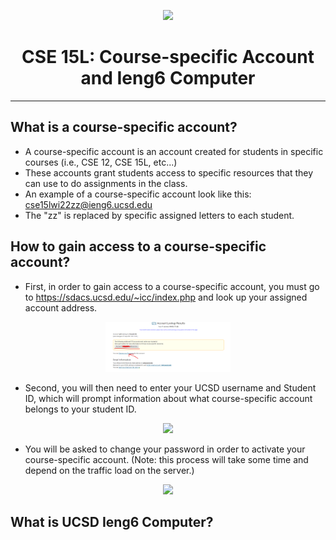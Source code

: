 <p align="center">
    <img width="200" src= https://images1.content-hci.com/commimg/myhotcourses/blog/post/myhc_89683.jpg
</p>

<p align="center">
    <h1 align="center">CSE 15L: Course-specific Account and Ieng6 Computer</h1>
    </p>
</p>

---

## What is a course-specific account?

* A course-specific account is an account created for students in specific courses (i.e., CSE 12, CSE 15L, etc...)
* These accounts grant students access to specific resources that they can use to do assignments in the class.
* An example of a course-specific account look like this: cse15lwi22zz@ieng6.ucsd.edu
* The "zz" is replaced by specific assigned letters to each student.

## How to gain access to a course-specific account?
* First, in order to gain access to a course-specific account, you must go to https://sdacs.ucsd.edu/~icc/index.php and look up your assigned account address. 

<p align="center">
    <img width="200" src= 2.png
</p>

* Second, you will then need to enter your UCSD username and Student ID, which will prompt information about what course-specific account belongs to your student ID.

<p align="center">
    <img width="200" src= 
</p>

* You will be asked to change your password in order to activate your course-specific account. (Note: this process will take some time and depend on the traffic load on the server.)

<p align="center">
    <img width="200" src= 
</p>

## What is UCSD Ieng6 Computer?
